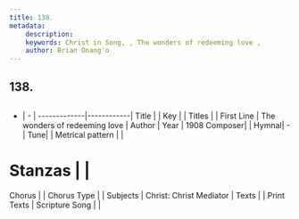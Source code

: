 ```yaml
---
title: 138. 
metadata:
    description: 
    keywords: Christ in Song, , The wonders of redeeming love , 
    author: Brian Onang'o
---
```



## 138. 

```txt

```

- |   -  |
-------------|------------|
Title |  |
Key |  |
Titles |  |
First Line | The wonders of redeeming love  |
Author | 
Year | 1908
Composer|  |
Hymnal|  - |
Tune|  |
Metrical pattern | |
# Stanzas |  |
Chorus |  |
Chorus Type |  |
Subjects | Christ: Christ Mediator |
Texts |  |
Print Texts | 
Scripture Song |  |
  
